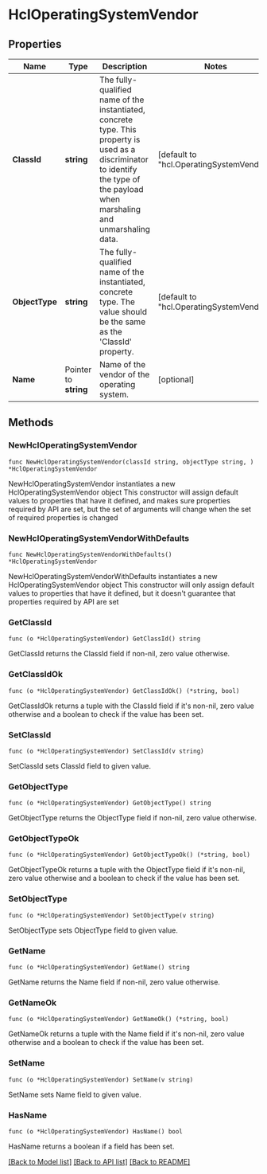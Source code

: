 # HclOperatingSystemVendor

## Properties

Name | Type | Description | Notes
------------ | ------------- | ------------- | -------------
**ClassId** | **string** | The fully-qualified name of the instantiated, concrete type. This property is used as a discriminator to identify the type of the payload when marshaling and unmarshaling data. | [default to "hcl.OperatingSystemVendor"]
**ObjectType** | **string** | The fully-qualified name of the instantiated, concrete type. The value should be the same as the &#39;ClassId&#39; property. | [default to "hcl.OperatingSystemVendor"]
**Name** | Pointer to **string** | Name of the vendor of the operating system. | [optional] 

## Methods

### NewHclOperatingSystemVendor

`func NewHclOperatingSystemVendor(classId string, objectType string, ) *HclOperatingSystemVendor`

NewHclOperatingSystemVendor instantiates a new HclOperatingSystemVendor object
This constructor will assign default values to properties that have it defined,
and makes sure properties required by API are set, but the set of arguments
will change when the set of required properties is changed

### NewHclOperatingSystemVendorWithDefaults

`func NewHclOperatingSystemVendorWithDefaults() *HclOperatingSystemVendor`

NewHclOperatingSystemVendorWithDefaults instantiates a new HclOperatingSystemVendor object
This constructor will only assign default values to properties that have it defined,
but it doesn't guarantee that properties required by API are set

### GetClassId

`func (o *HclOperatingSystemVendor) GetClassId() string`

GetClassId returns the ClassId field if non-nil, zero value otherwise.

### GetClassIdOk

`func (o *HclOperatingSystemVendor) GetClassIdOk() (*string, bool)`

GetClassIdOk returns a tuple with the ClassId field if it's non-nil, zero value otherwise
and a boolean to check if the value has been set.

### SetClassId

`func (o *HclOperatingSystemVendor) SetClassId(v string)`

SetClassId sets ClassId field to given value.


### GetObjectType

`func (o *HclOperatingSystemVendor) GetObjectType() string`

GetObjectType returns the ObjectType field if non-nil, zero value otherwise.

### GetObjectTypeOk

`func (o *HclOperatingSystemVendor) GetObjectTypeOk() (*string, bool)`

GetObjectTypeOk returns a tuple with the ObjectType field if it's non-nil, zero value otherwise
and a boolean to check if the value has been set.

### SetObjectType

`func (o *HclOperatingSystemVendor) SetObjectType(v string)`

SetObjectType sets ObjectType field to given value.


### GetName

`func (o *HclOperatingSystemVendor) GetName() string`

GetName returns the Name field if non-nil, zero value otherwise.

### GetNameOk

`func (o *HclOperatingSystemVendor) GetNameOk() (*string, bool)`

GetNameOk returns a tuple with the Name field if it's non-nil, zero value otherwise
and a boolean to check if the value has been set.

### SetName

`func (o *HclOperatingSystemVendor) SetName(v string)`

SetName sets Name field to given value.

### HasName

`func (o *HclOperatingSystemVendor) HasName() bool`

HasName returns a boolean if a field has been set.


[[Back to Model list]](../README.md#documentation-for-models) [[Back to API list]](../README.md#documentation-for-api-endpoints) [[Back to README]](../README.md)


